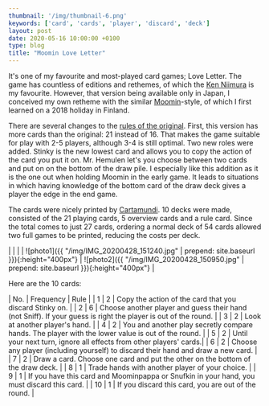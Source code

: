 ```yaml
---
thumbnail: '/img/thumbnail-6.png'
keywords: ['card', 'cards', 'player', 'discard', 'deck']
layout: post
date: 2020-05-16 10:00:00 +0100
type: blog
title: "Moomin Love Letter"
---
```


It's one of my favourite and most-played card games; Love Letter. The game has countless of editions and rethemes, of which the [Ken Niimura](https://kenniimura.squarespace.com/loveletter) is my favourite. However, that version being available only in Japan, I conceived my own retheme with the similar [Moomin](https://www.moomin.com)-style, of which I first learned on a 2018 holiday in Finland. 

There are several changes to the [rules of the original](https://www.ultraboardgames.com/love-letter/game-rules.php). First, this version has more cards than the original: 21 instead of 16. That makes the game suitable for play with 2-5 players, although 3-4 is still optimal. Two new roles were added. Stinky is the new lowest card and allows you to copy the action of the card you put it on. Mr. Hemulen let's you choose between two cards and put on on the bottom of the draw pile. I especially like this addition as it is the one out when holding Moomin in the early game. It leads to situations in which having knowledge of the bottom card of the draw deck gives a player the edge in the end game.

The cards were nicely printed by [Cartamundi](https://www.makemygame.com/). 10 decks were made, consisted of the 21 playing cards, 5 overview cards and a rule card. Since the total comes to just 27 cards, ordering a normal deck of 54 cards allowed two full games to be printed, reducing the costs per deck.

|  |  |
| ![photo1]({{ "/img/IMG_20200428_151240.jpg" | prepend: site.baseurl }}){:height="400px"} | ![photo2]({{ "/img/IMG_20200428_150950.jpg" | prepend: site.baseurl }}){:height="400px"} |

Here are the 10 cards:

| No. | Frequency | Rule |
|  1  | 2 | Copy the action of the card that you discard Stinky on. |
|  2  | 6 | Choose another player and guess their hand (not Sniff). If your guess is right the player is out of the round.  |
|  3  | 2 | Look at another player's hand. |
|  4  | 2 | You and another play secretly compare hands. The player with the lower value is out of the round. |
|  5  | 2 | Until your next turn, ignore all effects from other players' cards.|
|  6  | 2 | Choose any player (including yourself) to discard their hand and draw a new card. |
|  7  | 2 | Draw a card. Choose one card and put the other on the bottom of the draw deck. |
|  8  | 1 | Trade hands with another player of your choice. |
|  9  | 1 | If you have this card and Moominpappa or Snufkin in your hand, you must discard this card. |
|  10 | 1 | If you discard this card, you are out of the round. |
